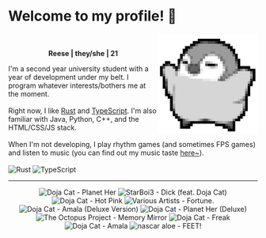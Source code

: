 <h1>Welcome to my profile! 👋</h1>
<img src="penguin.webp" alt="dancing penguin" align="right" width="40%">
<br>
<p align="center"><b>Reese | they/she | 21</b></p>
<p>
I'm a second year university student with a year of development under my belt. I program whatever interests/bothers me at the moment.
<br><br>
Right now, I like <a href="https://www.rust-lang.org/">Rust</a> and <a href="https://www.typescriptlang.org/">TypeScript</a>. I'm also familiar with Java, Python, C++, and the HTML/CSS/JS stack.
<br><br>
When I'm not developing, I play rhythm games (and sometimes FPS games) and listen to music (you can find out my music taste <a href="https://www.last.fm/user/i-dle">here~</a>).
<br><br>
<img alt="Rust" src="https://img.shields.io/badge/Rust-%23000000.svg?&style=for-the-badge&logo=rust&logoColor=white"/> <img alt="TypeScript" src="https://img.shields.io/badge/TypeScript-%233178C6.svg?&style=for-the-badge&logo=typescript&logoColor=white"/>
</p>
<hr class="dotted">
<!-- lastfm -->
<p align="center"><img src="https://lastfm.freetls.fastly.net/i/u/64s/d1619e7707eb9f63884cebce1f76b382.jpg" title="Doja Cat - Planet Her"> <img src="https://lastfm.freetls.fastly.net/i/u/64s/6dec9e7860c013b28966def8cdc2e047.jpg" title="StarBoi3 - Dick (feat. Doja Cat)"> <img src="https://lastfm.freetls.fastly.net/i/u/64s/6a520a662b0d30646781d03ade00625a.jpg" title="Doja Cat - Hot Pink"> <img src="https://lastfm.freetls.fastly.net/i/u/64s/107da35d5d7b1ed2a4d692e5406b2c72.jpg" title="Various Artists - Fortune."> <img src="https://lastfm.freetls.fastly.net/i/u/64s/5cef99c7b4199a3f4a05fdde792d84f5.png" title="Doja Cat - Amala (Deluxe Version)"> <img src="https://lastfm.freetls.fastly.net/i/u/64s/3bd5814edfd0051c7221ca8cdbe0ea8f.jpg" title="Doja Cat - Planet Her (Deluxe)"> <img src="https://lastfm.freetls.fastly.net/i/u/64s/e48a93872e23783d4c709eca8e8b13de.jpg" title="The Octopus Project - Memory Mirror"> <img src="https://lastfm.freetls.fastly.net/i/u/64s/098f74c764a39a762dd57273f62a5362.jpg" title="Doja Cat - Freak"> <img src="https://lastfm.freetls.fastly.net/i/u/64s/25b42a40b3e21733c284c9ea4a1d6b1a.jpg" title="Doja Cat - Amala"> <img src="https://lastfm.freetls.fastly.net/i/u/64s/adb02061c110073639860f19b114e48b.jpg" title="nascar aloe - FEET!"> </p>
